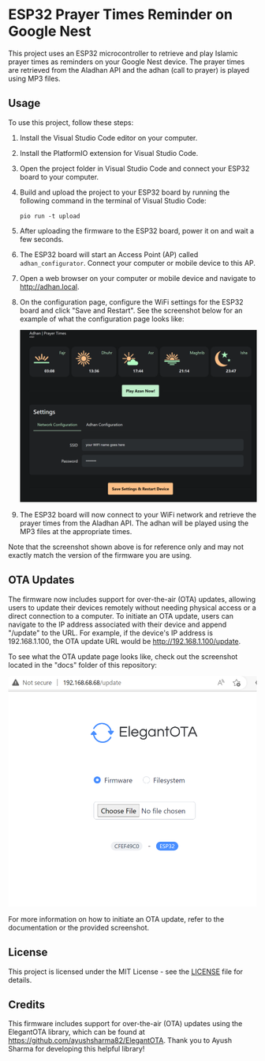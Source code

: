 # ESP32 Prayer Times Reminder on Google Nest

This project uses an ESP32 microcontroller to retrieve and play Islamic prayer times as reminders on your Google Nest device. The prayer times are retrieved from the Aladhan API and the adhan (call to prayer) is played using MP3 files.

## Usage

To use this project, follow these steps:

1. Install the Visual Studio Code editor on your computer.

1. Install the PlatformIO extension for Visual Studio Code.

1. Open the project folder in Visual Studio Code and connect your ESP32 board to your computer.

1. Build and upload the project to your ESP32 board by running the following command in the terminal of Visual Studio Code:
    ```
    pio run -t upload
    ```
1. After uploading the firmware to the ESP32 board, power it on and wait a few seconds.

1. The ESP32 board will start an Access Point (AP) called `adhan_configurator`. Connect your computer or mobile device to this AP.

1. Open a web browser on your computer or mobile device and navigate to http://adhan.local.

1. On the configuration page, configure the WiFi settings for the ESP32 board and click "Save and Restart". See the screenshot below for an example of what the configuration page looks like:

    ![Configuration page](./docs/Screenshot_1.png)

1. The ESP32 board will now connect to your WiFi network and retrieve the prayer times from the Aladhan API. The adhan will be played using the MP3 files at the appropriate times.

Note that the screenshot shown above is for reference only and may not exactly match the version of the firmware you are using.


## OTA Updates
The firmware now includes support for over-the-air (OTA) updates, allowing users to update their devices remotely without needing physical access or a direct connection to a computer. To initiate an OTA update, users can navigate to the IP address associated with their device and append "/update" to the URL. For example, if the device's IP address is 192.168.1.100, the OTA update URL would be http://192.168.1.100/update.

To see what the OTA update page looks like, check out the screenshot located in the "docs" folder of this repository:

![OTA update page](./docs/Screenshot_2.png)

For more information on how to initiate an OTA update, refer to the documentation or the provided screenshot.

## License

This project is licensed under the MIT License - see the [LICENSE](LICENSE) file for details.


## Credits
This firmware includes support for over-the-air (OTA) updates using the ElegantOTA library, which can be found at https://github.com/ayushsharma82/ElegantOTA. Thank you to Ayush Sharma for developing this helpful library!


